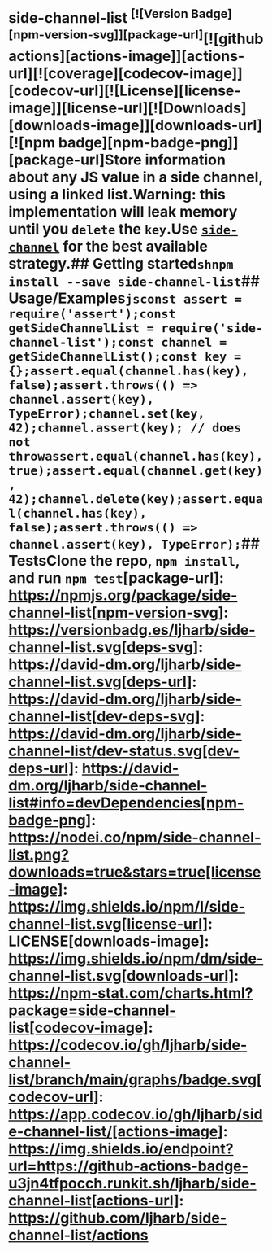 # side-channel-list <sup>[![Version Badge][npm-version-svg]][package-url]</sup>[![github actions][actions-image]][actions-url][![coverage][codecov-image]][codecov-url][![License][license-image]][license-url][![Downloads][downloads-image]][downloads-url][![npm badge][npm-badge-png]][package-url]Store information about any JS value in a side channel, using a linked list.Warning: this implementation will leak memory until you `delete` the `key`.Use [`side-channel`](https://npmjs.com/side-channel) for the best available strategy.## Getting started```shnpm install --save side-channel-list```## Usage/Examples```jsconst assert = require('assert');const getSideChannelList = require('side-channel-list');const channel = getSideChannelList();const key = {};assert.equal(channel.has(key), false);assert.throws(() => channel.assert(key), TypeError);channel.set(key, 42);channel.assert(key); // does not throwassert.equal(channel.has(key), true);assert.equal(channel.get(key), 42);channel.delete(key);assert.equal(channel.has(key), false);assert.throws(() => channel.assert(key), TypeError);```## TestsClone the repo, `npm install`, and run `npm test`[package-url]: https://npmjs.org/package/side-channel-list[npm-version-svg]: https://versionbadg.es/ljharb/side-channel-list.svg[deps-svg]: https://david-dm.org/ljharb/side-channel-list.svg[deps-url]: https://david-dm.org/ljharb/side-channel-list[dev-deps-svg]: https://david-dm.org/ljharb/side-channel-list/dev-status.svg[dev-deps-url]: https://david-dm.org/ljharb/side-channel-list#info=devDependencies[npm-badge-png]: https://nodei.co/npm/side-channel-list.png?downloads=true&stars=true[license-image]: https://img.shields.io/npm/l/side-channel-list.svg[license-url]: LICENSE[downloads-image]: https://img.shields.io/npm/dm/side-channel-list.svg[downloads-url]: https://npm-stat.com/charts.html?package=side-channel-list[codecov-image]: https://codecov.io/gh/ljharb/side-channel-list/branch/main/graphs/badge.svg[codecov-url]: https://app.codecov.io/gh/ljharb/side-channel-list/[actions-image]: https://img.shields.io/endpoint?url=https://github-actions-badge-u3jn4tfpocch.runkit.sh/ljharb/side-channel-list[actions-url]: https://github.com/ljharb/side-channel-list/actions
